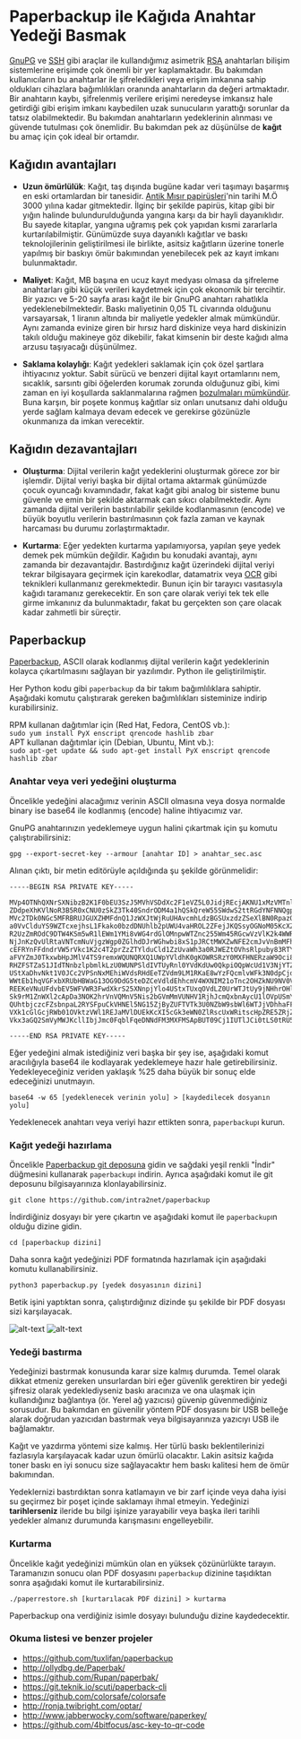 # Paperbackup ile Kağıda Anahtar Yedeği Basmak

[GnuPG](../gpg-anahtar-uretimi.md) ve [SSH](https://en.wikipedia.org/wiki/Secure_Shell) gibi araçlar ile kullandığımız asimetrik [RSA](https://en.wikipedia.org/wiki/RSA_(cryptosystem)) anahtarları bilişim sistemlerine erişimde çok önemli bir yer kaplamaktadır. Bu bakımdan kullanıcıların bu anahtarlar ile şifreledikleri veya erişim imkanına sahip oldukları cihazlara bağımlılıkları oranında anahtarların da değeri artmaktadır. Bir anahtarın kaybı, şifrelenmiş verilere erişimi neredeyse imkansız hale getirdiği gibi erişim imkanı kaybedilen uzak sunucuların yarattığı sorunlar da tatsız olabilmektedir. Bu bakımdan anahtarların yedeklerinin alınması ve güvende tutulması çok önemlidir. Bu bakımdan pek az düşünülse de **kağıt** bu amaç için çok ideal bir ortamdır.

## Kağıdın avantajları

* __Uzun ömürlülük__: Kağıt, taş dışında bugüne kadar veri taşımayı başarmış en eski ortamlardan bir tanesidir. [Antik Mısır papirüsleri](https://en.wikipedia.org/wiki/History_of_writing#Writing_materials)'nin tarihi M.Ö 3000 yılına kadar gitmektedir. İlginç bir şekilde papirüs, kitap gibi bir yığın halinde bulundurulduğunda yangına karşı da bir hayli dayanıklıdır. Bu sayede kitaplar, yangına uğramış pek çok yapıdan kısmi zararlarla kurtarılabilmiştir. Günümüzde suya dayanıklı kağıtlar ve baskı teknolojilerinin geliştirilmesi ile birlikte, asitsiz kağıtların üzerine tonerle yapılmış bir baskıyı ömür bakımından yenebilecek pek az kayıt imkanı bulunmaktadır.

* __Maliyet__: Kağıt, MB başına en ucuz kayıt medyası olmasa da şifreleme anahtarları gibi küçük verileri kaydetmek için çok ekonomik bir tercihtir. Bir yazıcı ve 5-20 sayfa arası kağıt ile bir GnuPG anahtarı rahatlıkla yedeklenebilmektedir. Baskı maliyetinin 0,05 TL civarında olduğunu varsayarsak, 1 liranın altında bir maliyetle yedekler almak mümkündür. Aynı zamanda evinize giren bir hırsız hard diskinize veya hard diskinizin takılı olduğu makineye göz dikebilir, fakat kimsenin bir deste kağıdı alma arzusu taşıyacağı düşünülmez.

* __Saklama kolaylığı__: Kağıt yedekleri saklamak için çok özel şartlara ihtiyacınız yoktur. Sabit sürücü ve benzeri dijital kayıt ortamlarını nem, sıcaklık, sarsıntı gibi öğelerden korumak zorunda olduğunuz gibi, kimi zaman en iyi koşullarda saklanmalarına rağmen [bozulmaları mümkündür](https://www.backblaze.com/blog/hard-drive-failure-rates-q1-2017/). Buna karşın, bir poşete konmuş kağıtlar siz onları unutsanız dahi olduğu yerde sağlam kalmaya devam edecek ve gerekirse gözünüzle okunmanıza da imkan verecektir.

## Kağıdın dezavantajları

* __Oluşturma__: Dijital verilerin kağıt yedeklerini oluşturmak görece zor bir işlemdir. Dijital veriyi başka bir dijital ortama aktarmak günümüzde çocuk oyuncağı kıvamındadır, fakat kağıt gibi analog bir sisteme bunu güvenle ve emin bir şekilde aktarmak can sıkıcı olabilmektedir. Aynı zamanda dijital verilerin bastırılabilir şekilde kodlanmasının (encode) ve büyük boyutlu verilerin bastırılmasının çok fazla zaman ve kaynak harcaması bu durumu zorlaştırmaktadır.

* __Kurtarma__: Eğer yedekten kurtarma yapılamıyorsa, yapılan şeye yedek demek pek mümkün değildir. Kağıdın bu konudaki avantajı, aynı zamanda bir dezavantajdır. Bastırdığınız kağıt üzerindeki dijital veriyi tekrar bilgisayara geçirmek için karekodlar, datamatrix veya [OCR](https://en.wikipedia.org/wiki/Optical_character_recognition) gibi teknikleri kullanmanız gerekmektedir. Bunun için bir tarayıcı vasıtasıyla kağıdı taramanız gerekecektir. En son çare olarak veriyi tek tek elle girme imkanınız da bulunmaktadır, fakat bu gerçekten son çare olacak kadar zahmetli bir süreçtir.

## Paperbackup

[Paperbackup](https://github.com/intra2net/paperbackup), ASCII olarak kodlanmış dijital verilerin kağıt yedeklerinin kolayca çıkartılmasını sağlayan bir yazılımdır. Python ile geliştirilmiştir.

Her Python kodu gibi `paperbackup` da bir takım bağımlılıklara sahiptir. Aşağıdaki komutu çalıştırarak gereken bağımlılıkları sisteminize indirip kurabilirsiniz.

RPM kullanan dağıtımlar için (Red Hat, Fedora, CentOS vb.):  
`sudo yum install PyX enscript qrencode hashlib zbar`  
APT kullanan dağıtımlar için (Debian, Ubuntu, Mint vb.):  
`sudo apt-get update && sudo apt-get install PyX enscript qrencode hashlib zbar`

### Anahtar veya veri yedeğini oluşturma

Öncelikle yedeğini alacağımız verinin ASCII olmasına veya dosya normalde binary ise base64 ile kodlanmış (encode) haline ihtiyacımız var.

GnuPG anahtarınızın yedeklemeye uygun halini çıkartmak için şu komutu çalıştırabilirsiniz:

`gpg --export-secret-key --armour [anahtar ID] > anahtar_sec.asc`

Alınan çıktı, bir metin editörüyle açıldığında şu şekilde görünmelidir:

```
-----BEGIN RSA PRIVATE KEY-----

MVp4OTNhQXNrSXNibzB2K1F0bEU3SzJ5MVhVSDdXc2F1eVZ5L0JidjREcjAKNU1xMzVMTnl0TDZp
ZDdpeXhKVlNoR3B5R0xCNU0zSkZ3Tk40SndrODM4a1hQSkQreW55SWdwS2ttRGdYNFNNQgpqSmxZ
MVc2TDk0NGc5MFRBRUJGUXZHMFdnQ1JzWXJtWjRuUHAvcmhLdzBGSUxzdzZSeXlBN0RpazQ2R0ND
a0VvClduYS9WZTcxejhsL1Fkako0bzdDNUhlb2pUWU4vaHROL2ZFejJKQSsyOGNoM05KcXZGUEtB
R2UzZmROdC9DTW4KSm5wR1lEWm1YMi8vWG4rdGlOMnpwWTZnc255Wm45RGcwVzVlK2k4WWRmdS9K
NjJnKzQvUlRtaVNTcmNuVjgzWgp0ZGlhdDJrWGhwbi8xS1pJRCtMWXZwNFE2cmJvVnBmMFhhTHJI
cEFRYnFFdndrVW5rVkc1K2c4T2prZzZTYlduCld1ZzUvaWh3a0RJWEZtOVhsRlpuby83RTY1V2Yr
aFVYZmJ0TkxwbHpJMlV4TS9remxWQUNQRXQ1UWpYVldhK0gKOWRSRzY0MXFHNERzaW9Oci8wQkIr
RHZFSTZaS1JIdTNnbzlpbmlkLzU0WUNPSldIVTUyRnl0YVdKdUw0QkpiOQpWcUd1V3NjYTZXejEw
UStXaDhvNkt1V0JCc2VPSnNxMEhiWVdsRHdEeTZVdm9LM1RKaE8wYzFQcmlvWFk3N0dpCjd5UXZs
WWtEb1hqVGFxbXRUbHBWaG13OG9DdG5teDZCeVdldEhhcmV4WXNIM21oTnc2OHZkNU9NV0V2ak1m
REEKeVNuUFdvbEV5WFVWR3FwdXkrS25XNnpjYlo4UStxTUxqOVdLZ0UrWTJtUy9jNHhrOHlmZzRx
Sk9rM1ZnWXl2cApDa3NOK2hrVnVQMnV5Nis2bGVmMmVUNHV1RjhJcmQxbnAycU1lOVpUSmY0Zndp
QUhtbjczcFZsbnpaL2RYSFpuCkVHNEl5NG15ZjByZUFTVTk3U0NZbW9sbWl6WTJjVDhhaFFOVWU4
VXk1cGlGcjRWb01OVktzVWl1REJaMVlDUEkKcXI5cGk3eWN0ZlRscUxWRitscHpZRE5ZRjZtK0JH
Vkx3aGQ2SmVyMWJKcllIbjJmc0FqblFqeDNNdFM3MXFMSApBUT09Cj1IUTlJCi0tLS0tRU5EIFBH

-----END RSA PRIVATE KEY-----
```

Eğer yedeğini almak istediğiniz veri başka bir şey ise, aşağıdaki komut aracılığıyla base64 ile kodlayarak yedeklemeye hazır hale getirebilirsiniz. Yedekleyeceğiniz veriden yaklaşık %25 daha büyük bir sonuç elde edeceğinizi unutmayın.

`base64 -w 65 [yedeklenecek verinin yolu] > [kaydedilecek dosyanın yolu]`

Yedeklenecek anahtarı veya veriyi hazır ettikten sonra, `paperbackup`ı kurun.

### Kağıt yedeği hazırlama

Öncelikle [Paperbackup git deposuna](https://github.com/intra2net/paperbackup) gidin ve sağdaki yeşil renkli "İndir" düğmesini kullanarak `paperbackup`ı indirin. Ayrıca aşağıdaki komut ile git deposunu bilgisayarınıza klonlayabilirsiniz.

`git clone https://github.com/intra2net/paperbackup`

İndirdiğiniz dosyayı bir yere çıkartın ve aşağıdaki komut ile `paperbackup`ın olduğu dizine gidin.

`cd [paperbackup dizini]`

Daha sonra kağıt yedeğinizi PDF formatında hazırlamak için aşağıdaki komutu kullanabilirsiniz.

`python3 paperbackup.py [yedek dosyasının dizini]`

Betik işini yaptıktan sonra, çalıştırdığınız dizinde şu şekilde bir PDF dosyası sizi karşılayacak.

![alt-text](paperbackup/paperbackup1.png "Karekodlar")
![alt-text](paperbackup/paperbackup2.png "ASCII Yedek")

### Yedeği bastırma

Yedeğinizi bastırmak konusunda karar size kalmış durumda. Temel olarak dikkat etmeniz gereken unsurlardan biri eğer güvenlik gerektiren bir yedeği şifresiz olarak yedeklediyseniz baskı aracınıza ve ona ulaşmak için kullandığınız bağlantıya (ör. Yerel ağ yazıcısı) güvenip güvenmediğiniz sorusudur. Bu bakımdan en güvenilir yöntem PDF dosyasını bir USB belleğe alarak doğrudan yazıcıdan bastırmak veya bilgisayarınıza yazıcıyı USB ile bağlamaktır.

Kağıt ve yazdırma yöntemi size kalmış. Her türlü baskı beklentilerinizi fazlasıyla karşılayacak kadar uzun ömürlü olacaktır. Lakin asitsiz kağıda toner baskı en iyi sonucu size sağlayacaktır hem baskı kalitesi hem de ömür bakımından.

Yedeklernizi bastırdıktan sonra katlamayın ve bir zarf içinde veya daha iyisi su geçirmez bir poşet içinde saklamayı ihmal etmeyin. Yedeğinizi **tarihlerseniz** ileride bu bilgi işinize yarayabilir veya başka ileri tarihli yedekler almanız durumunda karışmasını engelleyebilir.

### Kurtarma

Öncelikle kağıt yedeğinizi mümkün olan en yüksek çözünürlükte tarayın. Taramanızın sonucu olan PDF dosyasını `paperbackup` dizinine taşıdıktan sonra aşağıdaki komut ile kurtarabilirsiniz.

`./paperrestore.sh [kurtarılacak PDF dizini] > kurtarma`

Paperbackup ona verdiğiniz isimle dosyayı bulunduğu dizine kaydedecektir.

### Okuma listesi ve benzer projeler

* <https://github.com/tuxlifan/paperbackup>
* <http://ollydbg.de/Paperbak/>
* <https://github.com/Rupan/paperbak/>
* <https://git.teknik.io/scuti/paperback-cli>
* <https://github.com/colorsafe/colorsafe>
* <http://ronja.twibright.com/optar/>
* <http://www.jabberwocky.com/software/paperkey/>
* <https://github.com/4bitfocus/asc-key-to-qr-code>
